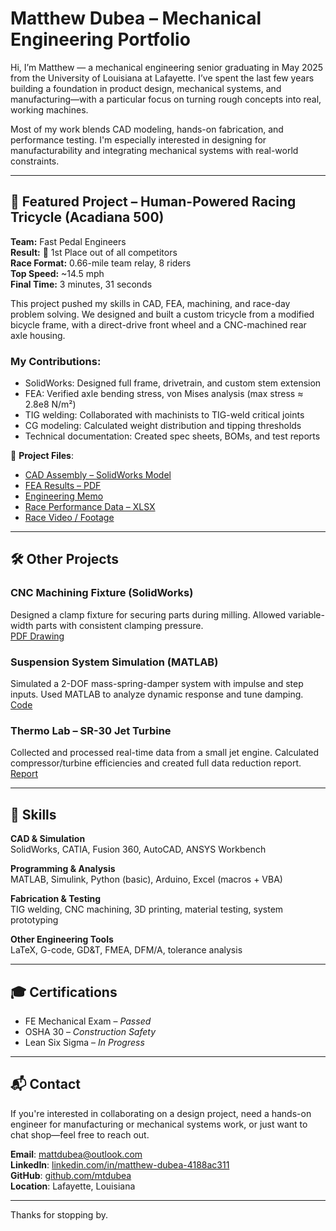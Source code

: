 # Matthew Dubea – Mechanical Engineering Portfolio

Hi, I’m Matthew — a mechanical engineering senior graduating in May 2025 from the University of Louisiana at Lafayette. I’ve spent the last few years building a foundation in product design, mechanical systems, and manufacturing—with a particular focus on turning rough concepts into real, working machines.

Most of my work blends CAD modeling, hands-on fabrication, and performance testing. I'm especially interested in designing for manufacturability and integrating mechanical systems with real-world constraints.

---

## 🎯 Featured Project – Human-Powered Racing Tricycle (Acadiana 500)

**Team:** Fast Pedal Engineers  
**Result:** 🥇 1st Place out of all competitors  
**Race Format:** 0.66-mile team relay, 8 riders  
**Top Speed:** ~14.5 mph  
**Final Time:** 3 minutes, 31 seconds  

This project pushed my skills in CAD, FEA, machining, and race-day problem solving. We designed and built a custom tricycle from a modified bicycle frame, with a direct-drive front wheel and a CNC-machined rear axle housing.

### My Contributions:
- SolidWorks: Designed full frame, drivetrain, and custom stem extension
- FEA: Verified axle bending stress, von Mises analysis (max stress ≈ 2.8e8 N/m²)
- TIG welding: Collaborated with machinists to TIG-weld critical joints
- CG modeling: Calculated weight distribution and tipping thresholds
- Technical documentation: Created spec sheets, BOMs, and test reports

🔗 **Project Files**:
- [CAD Assembly – SolidWorks Model](./02_Senior_Design_Project/Tricycle_SolidWorks_Model.SLDASM)
- [FEA Results – PDF](./02_Senior_Design_Project/FEA_Results.pdf)
- [Engineering Memo](./02_Senior_Design_Project/Engineering_Memo_Report.pdf)
- [Race Performance Data – XLSX](./02_Senior_Design_Project/Race_Performance_Data.xlsx)
- [Race Video / Footage](./02_Senior_Design_Project/Race_Footage_Link.txt)

---

## 🛠 Other Projects

### CNC Machining Fixture (SolidWorks)
Designed a clamp fixture for securing parts during milling. Allowed variable-width parts with consistent clamping pressure.  
[PDF Drawing](./04_Additional_Projects/CNC_Fixture_Design.pdf)

### Suspension System Simulation (MATLAB)
Simulated a 2-DOF mass-spring-damper system with impulse and step inputs. Used MATLAB to analyze dynamic response and tune damping.  
[Code](./04_Additional_Projects/MATLAB_Suspension_Simulation.m)

### Thermo Lab – SR-30 Jet Turbine
Collected and processed real-time data from a small jet engine. Calculated compressor/turbine efficiencies and created full data reduction report.  
[Report](./04_Additional_Projects/Jet_Engine_Lab_Report.pdf)

---

## 🔧 Skills

**CAD & Simulation**  
SolidWorks, CATIA, Fusion 360, AutoCAD, ANSYS Workbench

**Programming & Analysis**  
MATLAB, Simulink, Python (basic), Arduino, Excel (macros + VBA)

**Fabrication & Testing**  
TIG welding, CNC machining, 3D printing, material testing, system prototyping

**Other Engineering Tools**  
LaTeX, G-code, GD&T, FMEA, DFM/A, tolerance analysis

---

## 🎓 Certifications

- FE Mechanical Exam – *Passed*  
- OSHA 30 – *Construction Safety*  
- Lean Six Sigma – *In Progress*

---

## 📬 Contact

If you're interested in collaborating on a design project, need a hands-on engineer for manufacturing or mechanical systems work, or just want to chat shop—feel free to reach out.

**Email**: mattdubea@outlook.com  
**LinkedIn**: [linkedin.com/in/matthew-dubea-4188ac311](https://linkedin.com/in/matthew-dubea-4188ac311)  
**GitHub**: [github.com/mtdubea](https://github.com/mtdubea)  
**Location**: Lafayette, Louisiana

---

Thanks for stopping by.
